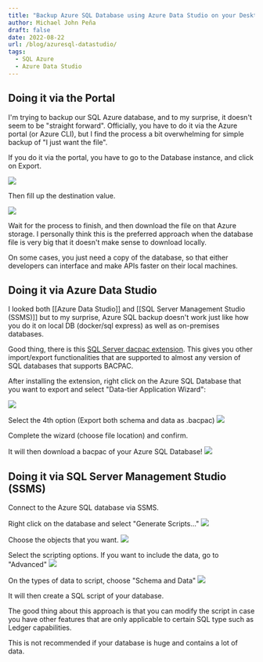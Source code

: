 ```yaml
---
title: "Backup Azure SQL Database using Azure Data Studio on your Desktop"
author: Michael John Peña
draft: false
date: 2022-08-22
url: /blog/azuresql-datastudio/
tags:
  - SQL Azure
  - Azure Data Studio
---
```


## Doing it via the Portal

I'm trying to backup our SQL Azure database, and to my surprise, it doesn't seem to be "straight forward". Officially, you have to do it via the Azure portal (or Azure CLI), but I find the process a bit overwhelming for simple backup of "I just want the file".

If you do it via the portal, you have to go to the Database instance, and click on Export.

![](posts/2022/attachment/20220823070905.png)

Then fill up the destination value.

![](posts/2022/attachment/20220823071017.png)

Wait for the process to finish, and then download the file on that Azure storage. I personally think this is the preferred approach when the database file is very big that it doesn't make sense to download locally.

On some cases, you just need a copy of the database, so that either developers can interface and make APIs faster on their local machines.

## Doing it via Azure Data Studio

I looked both [[Azure Data Studio]] and [[SQL Server Management Studio (SSMS)]] but to my surprise, Azure SQL backup doesn't work just like how you do it on local DB (docker/sql express) as well as on-premises databases.

Good thing, there is this [SQL Server dacpac extension](https://docs.microsoft.com/en-us/sql/azure-data-studio/extensions/sql-server-dacpac-extension?view=sql-server-ver15). This gives you other import/export functionalities that are supported to almost any version of SQL databases that supports BACPAC.

After installing the extension, right click on the Azure SQL Database that you want to export and select "Data-tier Application Wizard":

![](posts/2022/attachment/20220823071629.png)

Select the 4th option (Export both schema and data as .bacpac)
![](posts/2022/attachment/20220823071714.png)

Complete the wizard (choose file location) and confirm.

It will then download a bacpac of your Azure SQL Database!
![](posts/2022/attachment/20220823071806.png)

## Doing it via SQL Server Management Studio (SSMS)

Connect to the Azure SQL database via SSMS.

Right click on the database and select "Generate Scripts..."
![](posts/2022/attachment/20220823080654.png)

Choose the objects that you want.
![](posts/2022/attachment/20220823080908.png)

Select the scripting options. If you want to include the data, go to "Advanced"
![](posts/2022/attachment/20220823080938.png)

On the types of data to script, choose "Schema and Data"
![](posts/2022/attachment/20220823081003.png)

It will then create a SQL script of your database.

The good thing about this approach is that you can modify the script in case you have other features that are only applicable to certain SQL type such as Ledger capabilities.

This is not recommended if your database is huge and contains a lot of data.
